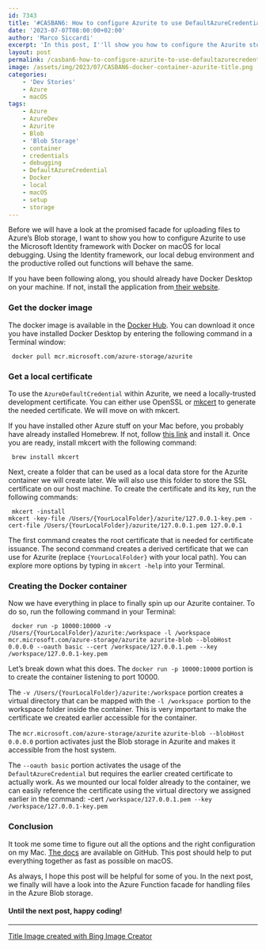 ```yaml
---
id: 7343
title: '#CASBAN6: How to configure Azurite to use DefaultAzureCredential with Docker on macOS'
date: '2023-07-07T08:00:00+02:00'
author: 'Marco Siccardi'
excerpt: 'In this post, I''ll show you how to configure the Azurite storage emulator to use the DefaultAzureCredential while running in a Docker container on macOS.'
layout: post
permalink: /casban6-how-to-configure-azurite-to-use-defaultazurecredential-with-docker-on-macos/
image: /assets/img/2023/07/CASBAN6-docker-container-azurite-title.png
categories:
    - 'Dev Stories'
    - Azure
    - macOS
tags:
    - Azure
    - AzureDev
    - Azurite
    - Blob
    - 'Blob Storage'
    - container
    - credentials
    - debugging
    - DefaultAzureCredential
    - Docker
    - local
    - macOS
    - setup
    - storage
---
```


Before we will have a look at the promised facade for uploading files to Azure’s Blob storage, I want to show you how to configure Azurite to use the Microsoft Identity framework with Docker on macOS for local debugging. Using the Identity framework, our local debug environment and the productive rolled out functions will behave the same.

If you have been following along, you should already have Docker Desktop on your machine. If not, install the application from[ their website](https://www.docker.com/products/docker-desktop/).

### Get the docker image

The docker image is available in the [Docker Hub](https://hub.docker.com/_/microsoft-azure-storage-azurite?tab=description). You can download it once you have installed Docker Desktop by entering the following command in a Terminal window:

``` shell
 docker pull mcr.microsoft.com/azure-storage/azurite
```
 
### Get a local certificate

To use the `AzureDefaultCredential` within Azurite, we need a locally-trusted development certificate. You can either use OpenSSL or [mkcert](https://github.com/FiloSottile/mkcert) to generate the needed certificate. We will move on with mkcert.

If you have installed other Azure stuff on your Mac before, you probably have already installed Homebrew. If not, follow [this link](https://brew.sh) and install it. Once you are ready, install mkcert with the following command:

``` shell
 brew install mkcert
```
 
Next, create a folder that can be used as a local data store for the Azurite container we will create later. We will also use this folder to store the SSL certificate on our host machine. To create the certificate and its key, run the following commands:

``` shell
 mkcert -install
mkcert -key-file /Users/{YourLocalFolder}/azurite/127.0.0.1-key.pem -cert-file /Users/{YourLocalFolder}/azurite/127.0.0.1.pem 127.0.0.1
```
 
The first command creates the root certificate that is needed for certificate issuance. The second command creates a derived certificate that we can use for Azurite (replace `{YourLocalFolder}` with your local path). You can explore more options by typing in `mkcert -help` into your Terminal.

### Creating the Docker container

Now we have everything in place to finally spin up our Azurite container. To do so, run the following command in your Terminal:

``` shell
 docker run -p 10000:10000 -v /Users/{YourLocalFolder}/azurite:/workspace -l /workspace mcr.microsoft.com/azure-storage/azurite azurite-blob --blobHost 0.0.0.0 --oauth basic --cert /workspace/127.0.0.1.pem --key /workspace/127.0.0.1-key.pem 
```
 
Let’s break down what this does. The `docker run -p 10000:10000` portion is to create the container listening to port 10000.

The `-v /Users/{YourLocalFolder}/azurite:/workspace` portion creates a virtual directory that can be mapped with the `-l /workspace `portion to the workspace folder inside the container. This is very important to make the certificate we created earlier accessible for the container.

The `mcr.microsoft.com/azure-storage/azurite` `azurite-blob --blobHost 0.0.0.0` portion activates just the Blob storage in Azurite and makes it accessible from the host system.

The `--oauth basic` portion activates the usage of the `DefaultAzureCredential` but requires the earlier created certificate to actually work. As we mounted our local folder already to the container, we can easily reference the certificate using the virtual directory we assigned earlier in the command: -cert `/workspace/127.0.0.1.pem --key /workspace/127.0.0.1-key.pem`

### Conclusion

It took me some time to figure out all the options and the right configuration on my Mac. [The docs](https://github.com/Azure/Azurite/blob/main/README.md) are available on GitHub. This post should help to put everything together as fast as possible on macOS.

As always, I hope this post will be helpful for some of you. In the next post, we finally will have a look into the Azure Function facade for handling files in the Azure Blob storage.

#### Until the next post, happy coding!

---

[Title Image created with Bing Image Creator](https://www.bing.com/images/create/create-me-a-featured-image-for--22how-to-configure-/64a78d89d64f4ae78d143ad47bb8d236?id=E5HUvb5eGTfiqzBiUUsCQg%3d%3d&view=detailv2&idpp=genimg&FORM=GCRIDP&ajaxhist=0&ajaxserp=0)